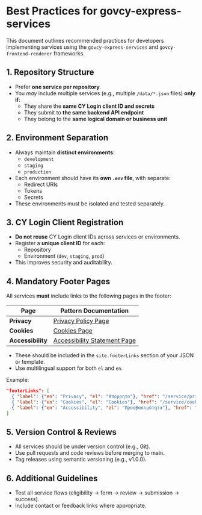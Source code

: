 # Best Practices for govcy-express-services

This document outlines recommended practices for developers implementing services using the `govcy-express-services` and `govcy-frontend-renderer` frameworks.


## 1. Repository Structure

- Prefer **one service per repository**.
- You *may* include multiple services (e.g., multiple `/data/*.json` files) **only if**:
  - They share the **same CY Login client ID and secrets**
  - They submit to **the same backend API endpoint**
  - They belong to the **same logical domain or business unit**

## 2. Environment Separation

- Always maintain **distinct environments**:
  - `development`
  - `staging`
  - `production`
- Each environment should have its **own `.env` file**, with separate:
  - Redirect URIs
  - Tokens
  - Secrets
- These environments must be isolated and tested separately.

## 3. CY Login Client Registration

- **Do not reuse** CY Login client IDs across services or environments.
- Register a **unique client ID** for each:
  - Repository
  - Environment (`dev`, `staging`, `prod`)
- This improves security and auditability.

## 4. Mandatory Footer Pages

All services **must** include links to the following pages in the footer:

| Page | Pattern Documentation |
|------|------------------------|
| **Privacy** | [Privacy Policy Page](https://gov-cy.github.io/govcy-design-system-docs/patterns/privacy_policy_page/) |
| **Cookies** | [Cookies Page](https://gov-cy.github.io/govcy-design-system-docs/patterns/cookies_pages/) |
| **Accessibility** | [Accessibility Statement Page](https://gov-cy.github.io/govcy-design-system-docs/patterns/accessibility_pages/) |

- These should be included in the `site.footerLinks` section of your JSON or template.
- Use multilingual support for both `el` and `en`.

Example:

```json
"footerLinks": [
  { "label": {"en": "Privacy", "el": "Απόρρητο"}, "href": "/service/privacy" },
  { "label": {"en": "Cookies", "el": "Cookies"}, "href": "/service/cookies" },
  { "label": {"en": "Accessibility", "el": "Προσβασιμότητα"}, "href": "/service/accessibility" }
]
```

## 5. Version Control & Reviews

- All services should be under version control (e.g., Git).
- Use pull requests and code reviews before merging to main.
- Tag releases using semantic versioning (e.g., v1.0.0).

## 6. Additional Guidelines

- Test all service flows (eligibility → form → review → submission → success).
- Include contact or feedback links where appropriate.
